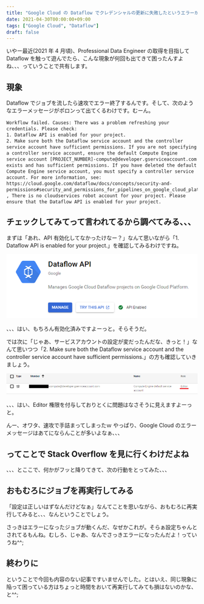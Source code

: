 ```yaml
---
title: "Google Cloud の Dataflow でクレデンシャルの更新に失敗したというエラーが発生する件について"
date: 2021-04-30T00:00:00+09:00
tags: ["Google Cloud", "Dataflow"]
draft: false
---
```


いやー最近(2021 年 4 月頃)、Professional Data Engineer の取得を目指して Dataflow を触って遊んでたら、こんな現象が何回も出てきて困ったんすよね、、、っていうことで共有します。

## 現象

Dataflow でジョブを流したら速攻でエラー終了するんです。そして、次のようなエラーメッセージがポロンって出てくるわけです。むーん。

```text:エラーメッセージ
Workflow failed. Causes: There was a problem refreshing your credentials. Please check:
1. Dataflow API is enabled for your project.
2. Make sure both the Dataflow service account and the controller service account have sufficient permissions. If you are not specifying a controller service account, ensure the default Compute Engine service account [PROJECT_NUMBER]-compute@developer.gserviceaccount.com exists and has sufficient permissions. If you have deleted the default Compute Engine service account, you must specify a controller service account. For more information, see: https://cloud.google.com/dataflow/docs/concepts/security-and-permissions#security_and_permissions_for_pipelines_on_google_cloud_platform. , There is no cloudservices robot account for your project. Please ensure that the Dataflow API is enabled for your project.
```

## チェックしてみてって言われてるから調べてみる、、、

まずは「あれ、API 有効化してなかったけなー？」なんて思いながら「1. Dataflow API is enabled for your project.」を確認してみるわけですね。

![](images/dataflow-api.png)

、、、はい、もちろん有効化済みですよーっと。そらそうだ。

では次に「じゃあ、サービスアカウントの設定が変だったんだな、きっと！」なんて思いつつ「2. Make sure both the Dataflow service account and the controller service account have sufficient permissions.」の方も確認していきましょう。

![](images/user-role.png)

、、、はい、Editor 権限を付与しておりとくに問題はなさそうに見えますよーっと。

んー、オワタ、速攻で手詰まってしまったｗ やっぱり、Google Cloud のエラーメッセージはあてにならんことが多いよなぁ、、、

## ってことで Stack Overflow を見に行くわけだよね

、、、とここで、何かがフッと降りてきて、次の行動をとってみた、、、

## おもむろにジョブを再実行してみる

「設定は正しいはずなんだけどなぁ」なんてことを思いながら、おもむろに再実行してみると、、、なんということでしょう。

さっきはエラーになったジョブが動くんだ、なぜかこれが。そらぁ設定ちゃんとされてるもんね。むしろ、じゃあ、なんでさっきエラーになったんだよ！っていうね^^;

## 終わりに

ということで今回も内容のない記事ですいませんでした。とはいえ、同じ現象に陥って困っている方はちょっと時間をおいて再実行してみても損はないのかな、と^^;